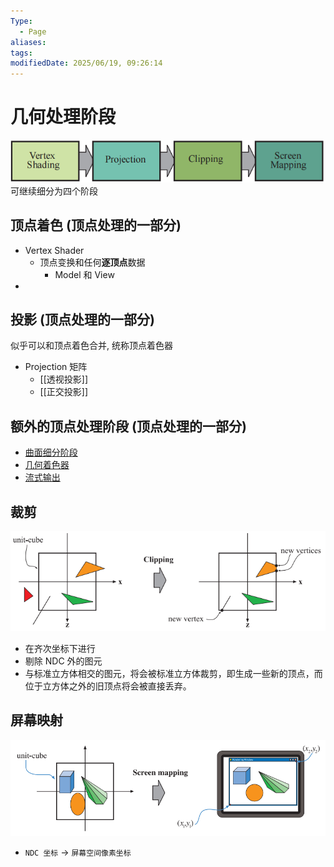 ```yaml
---
Type:
  - Page
aliases: 
tags: 
modifiedDate: 2025/06/19, 09:26:14
---
```


# 几何处理阶段

![](assets/光栅化渲染管线-1.png)
可继续细分为四个阶段

## 顶点着色 (顶点处理的一部分)

- Vertex Shader
    - 顶点变换和任何**逐顶点**数据
        - Model 和 View
- 

## 投影 (顶点处理的一部分)

似乎可以和顶点着色合并, 统称顶点着色器
- Projection 矩阵
    - [[透视投影]]
    - [[正交投影]]

## 额外的顶点处理阶段 (顶点处理的一部分)

- [曲面细分阶段](曲面细分阶段.md)
- [几何着色器](几何着色器.md)
- [流式输出](流式输出.md)

## 裁剪

![](assets/光栅化渲染管线-3.png)
- 在齐次坐标下进行
- 剔除 NDC 外的图元
- 与标准立方体相交的图元，将会被标准立方体裁剪，即生成一些新的顶点，而位于立方体之外的旧顶点将会被直接丢弃。

## 屏幕映射

![](assets/光栅化渲染管线-2.png)
- `NDC 坐标` -> ` 屏幕空间像素坐标 `
